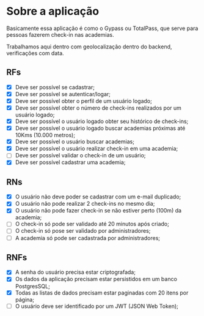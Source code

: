 # Sobre a aplicação
Basicamente essa aplicação é como o Gypass ou TotalPass, que serve para pessoas fazerem check-in nas academias.

Trabalhamos aqui dentro com geolocalização dentro do backend, verificações com data.

## RFs 
- [x] Deve ser possível se cadastrar;
- [x] Deve ser possível se autenticar/logar;
- [x] Deve ser possível obter o perfil de um usuário logado;
- [x] Deve ser possível obter o número de check-ins realizados por um usuário logado;
- [x] Deve ser possível o usuário logado obter seu histórico de check-ins;
- [x] Deve ser possível o usuário logado buscar academias próximas até 10Kms (10.000 metros);
- [x] Deve ser possível o usuário buscar academias;
- [x] Deve ser possível o usuário realizar check-in em uma academia;
- [ ] Deve ser possível validar o check-in de um usuário;
- [x] Deve ser possível cadastrar uma academia;

## RNs

- [x] O usuário não deve poder se cadastrar com um e-mail duplicado;
- [x] O usuário não pode realizar 2 check-ins no mesmo dia;
- [x] O usuário não pode fazer check-in se não estiver perto (100m) da academia;
- [ ] O check-in só pode ser validado até 20 minutos após criado;
- [ ] O check-in só pose ser validado por administradores;
- [ ] A academia só pode ser cadastrada por administradores;

## RNFs

- [x] A senha do usuário precisa estar criptografada;
- [x] Os dados da aplicação precisam estar persistidos em um banco PostgresSQL;
- [x] Todas as listas de dados precisam estar paginadas com 20 itens por página;
- [ ] O usuário deve ser identificado por um JWT (JSON Web Token);
